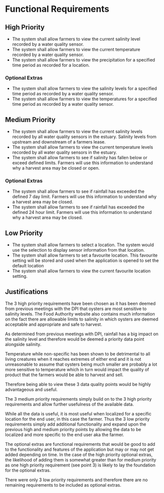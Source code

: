 # Functional Requirements

## High Priority

- The system shall allow farmers to view the current salinity level recorded by a water quality sensor.
- The system shall allow farmers to view the current temperature recorded by a water quality sensor.
- The system shall allow farmers to view the precipitation for a specified time period as recorded for a location.



### Optional Extras

- The system shall allow farmers to view the salinity levels for a specified time period as recorded by a water quality sensor.
- The system shall allow farmers to view the temperatures for a specified time period as recorded by a water quality sensor.



## Medium Priority

- The system shall allow farmers to view the current salinity levels recorded by all water quality sensors in the estuary. Salinity levels from upstream and downstream of a farmers lease.
- The system shall allow farmers to view the current temperature levels recorded by all water quality sensors in the estuary.
- The system shall allow farmers to see if salinity has fallen below or exceed defined limits. Farmers will use this information to understand why a harvest area may be closed or open.



### Optional Extras

- The system shall allow farmers to see if rainfall has exceeded the defined 7 day limit. Farmers will use this information to understand why a harvest area may be closed.
- The system shall allow farmers to see if rainfall has exceeded the defined 24 hour limit. Farmers will use this information to understand why a harvest area may be closed.



## Low Priority

- The system shall allow farmers to select a location. The system would use the selection to display sensor information from that location.
- The system shall allow farmers to set a favourite location. This favourite setting will be stored and used when the application is opened to set the default location
- The system shall allow farmers to view the current favourite location setting.



## Justifications

The 3 high priority requirements have been chosen as it has been deemed from previous meetings with the DPI that oysters are most sensitive to salinity levels. The Food Authority website also contains much information on the fact there are allowable limits to salinity in which oysters are deemed acceptable and appropriate and safe to harvest.

As determined from previous meetings with DPI, rainfall has a big impact on the salinity level and therefore would be deemed a priority data point alongside salinity.

Temperature while non-specific has been shown to be detrimental to all living creatures when it reaches extremes of either end and it is not unreasonable to assume that oysters being much smaller are probably a lot more sensitive to temperature which in turn would impact the quality of product that the farmers would be able to harvest and sell.

Therefore being able to view these 3 data quality points would be highly advantageous and useful.

The 3 medium priority requirements simply build on to the 3 high priority requirements and allow further usefulness of the available data.

While all the data is useful, it is most useful when localized for a specific location for the end user, in this case the farmer. Thus the 3 low priority requirements simply add additional functionality and expand upon the previous high and medium priority points by allowing the data to be localized and more specific to the end user aka the farmer.

The optional extras are functional requirements that would be good to add to the functionality and features of the application but may or may not get added depending on time. In the case of the high priority optional extras, the likelihood of adding them is somewhat greater than for medium priority as one high priority requirement (see point 3) is likely to lay the foundation for the optional extras.

There were only 3 low priority requirements and therefore there are no remaining requirements to be included as optional extras.
